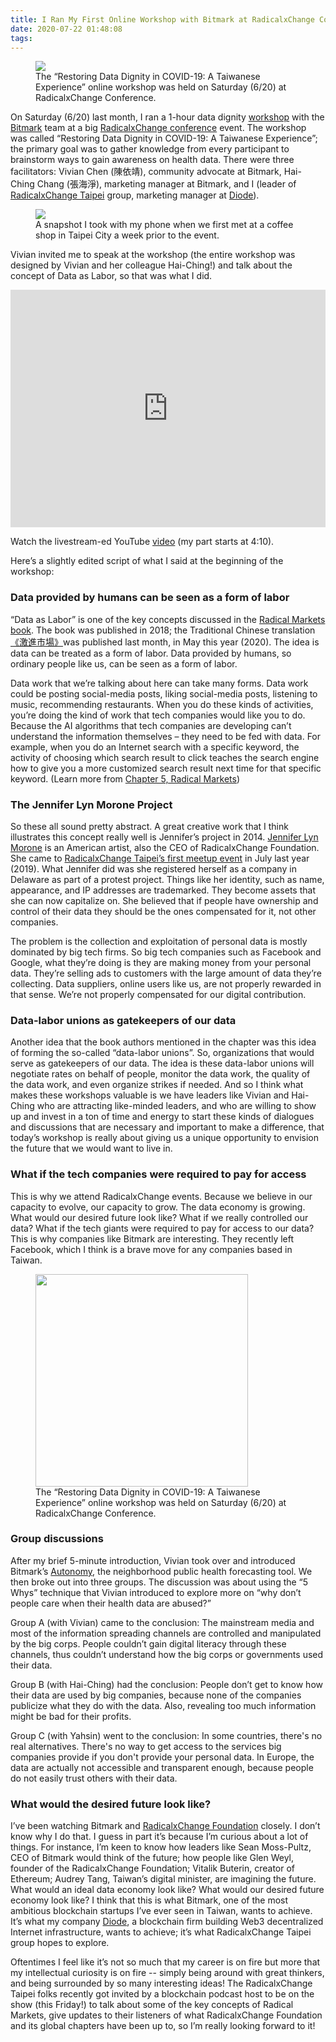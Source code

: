 ```yaml
---
title: I Ran My First Online Workshop with Bitmark at RadicalxChange Conference Last Month
date: 2020-07-22 01:48:08
tags:
---
```


<figure><img src="{% asset_path rxc_workshop_banner.jpg %}" /><figcaption>The “Restoring Data Dignity in COVID-19: A Taiwanese Experience” online workshop was held on Saturday (6/20) at RadicalxChange Conference.</figcaption></figure>

On Saturday (6/20) last month, I ran a 1-hour data dignity [workshop](https://www.radicalxchange.org/2020-conference/replay/#vcWBpngNSWrc) with the [Bitmark](https://bitmark.com/) team at a big [RadicalxChange conference](https://www.radicalxchange.org/2020-conference/) event. The workshop was called “Restoring Data Dignity in COVID-19: A Taiwanese Experience”; the primary goal was to gather knowledge from every participant to brainstorm ways to gain awareness on health data. There were three facilitators: Vivian Chen (陳依靖), community advocate at Bitmark, Hai-Ching Chang (張海淨), marketing manager at Bitmark, and I (leader of [RadicalxChange Taipei](https://www.meetup.com/RadicalxChange-Taipei/) group, marketing manager at [Diode](https://diode.io/)).

<figure><img src="{% asset_path rxc_workshop_bitmark.jpg %}" /><figcaption>A snapshot I took with my phone when we first met at a coffee shop in Taipei City a week prior to the event.</figcaption></figure>

Vivian invited me to speak at the workshop (the entire workshop was designed by Vivian and her colleague Hai-Ching!) and talk about the concept of Data as Labor, so that was what I did.

<iframe width="100%" height="380" src="https://www.youtube.com/embed/cWBpngNSWrc?start=250" frameborder="0" allow="accelerometer; autoplay; encrypted-media; gyroscope; picture-in-picture" allowfullscreen></iframe>

Watch the livestream-ed YouTube [video](https://youtu.be/cWBpngNSWrc) (my part starts at 4:10).



Here’s a slightly edited script of what I said at the beginning of the workshop:

### Data provided by humans can be seen as a form of labor

“Data as Labor” is one of the key concepts discussed in the [Radical Markets book](https://www.amazon.com/Radical-Markets-Uprooting-Capitalism-Democracy/dp/0691177503). The book was published in 2018; the Traditional Chinese translation[《激進市場》](https://www.books.com.tw/products/0010855533)was published last month, in May this year (2020). The idea is data can be treated as a form of labor. Data provided by humans, so ordinary people like us, can be seen as a form of labor.

Data work that we’re talking about here can take many forms. Data work could be posting social-media posts, liking social-media posts, listening to music, recommending restaurants. When you do these kinds of activities, you’re doing the kind of work that tech companies would like you to do. Because the AI algorithms that tech companies are developing can’t understand the information themselves – they need to be fed with data. For example, when you do an Internet search with a specific keyword, the activity of choosing which search result to click teaches the search engine how to give you a more customized search result next time for that specific keyword. (Learn more from [Chapter 5, Radical Markets](http://radicalmarkets.com/chapters/data-as-labor/))


### The Jennifer Lyn Morone Project

So these all sound pretty abstract. A great creative work that I think illustrates this concept really well is Jennifer’s project in 2014. [Jennifer Lyn Morone](http://jenniferlynmorone.com/) is an American artist, also the CEO of RadicalxChange Foundation. She came to [RadicalxChange Taipei’s first meetup event](https://yahsin.me/2020/02/02/RadicalxChange/) in July last year (2019). What Jennifer did was she registered herself as a company in Delaware as part of a protest project. Things like her identity, such as name, appearance, and IP addresses are trademarked. They become assets that she can now capitalize on. She believed that if people have ownership and control of their data they should be the ones compensated for it, not other companies.

The problem is the collection and exploitation of personal data is mostly dominated by big tech firms. So big tech companies such as Facebook and Google, what they’re doing is they are making money from your personal data. They’re selling ads to customers with the large amount of data they’re collecting. Data suppliers, online users like us, are not properly rewarded in that sense. We’re not properly compensated for our digital contribution.


### Data-labor unions as gatekeepers of our data

Another idea that the book authors mentioned in the chapter was this idea of forming the so-called “data-labor unions”. So, organizations that would serve as gatekeepers of our data. The idea is these data-labor unions will negotiate rates on behalf of people, monitor the data work, the quality of the data work, and even organize strikes if needed. And so I think what makes these workshops valuable is we have leaders like Vivian and Hai-Ching who are attracting like-minded leaders, and who are willing to show up and invest in a ton of time and energy to start these kinds of dialogues and discussions that are necessary and important to make a difference, that today’s workshop is really about giving us a unique opportunity to envision the future that we would want to live in.


### What if the tech companies were required to pay for access

This is why we attend RadicalxChange events. Because we believe in our capacity to evolve, our capacity to grow. The data economy is growing. What would our desired future look like? What if we really controlled our data? What if the tech giants were required to pay for access to our data? This is why companies like Bitmark are interesting. They recently left Facebook, which I think is a brave move for any companies based in Taiwan.

<figure><img src="{% asset_path rxc_workshop_screenshot.jpg %}" style="height:340px"/><figcaption>The “Restoring Data Dignity in COVID-19: A Taiwanese Experience” online workshop was held on Saturday (6/20) at RadicalxChange Conference.</figcaption></figure>

### Group discussions

After my brief 5-minute introduction, Vivian took over and introduced Bitmark’s [Autonomy](https://bitmark.com/products/autonomy/faq), the neighborhood public health forecasting tool. We then broke out into three groups. The discussion was about using the “5 Whys” technique that Vivian introduced to explore more on “why don’t people care when their health data are abused?”

Group A (with Vivian) came to the conclusion: The mainstream media and most of the information spreading channels are controlled and manipulated by the big corps. People couldn’t gain digital literacy through these channels, thus couldn’t understand how the big corps or governments used their data.

Group B (with Hai-Ching) had the conclusion: People don’t get to know how their data are used by big companies, because none of the companies publicize what they do with the data. Also, revealing too much information might be bad for their profits.

Group C (with Yahsin) went to the conclusion: In some countries, there's no real alternatives. There's no way to get access to the services big companies provide if you don't provide your personal data. In Europe, the data are actually not accessible and transparent enough, because people do not easily trust others with their data.

### What would the desired future look like?

I’ve been watching Bitmark and [RadicalxChange Foundation](https://www.radicalxchange.org/) closely. I don’t know why I do that. I guess in part it’s because I’m curious about a lot of things. For instance, I’m keen to know how leaders like Sean Moss-Pultz, CEO of Bitmark would think of the future; how people like Glen Weyl, founder of the RadicalxChange Foundation; Vitalik Buterin, creator of Ethereum; Audrey Tang, Taiwan’s digital minister, are imagining the future. What would an ideal data economy look like? What would our desired future economy look like? I think that this is what Bitmark, one of the most ambitious blockchain startups I’ve ever seen in Taiwan, wants to achieve. It’s what my company [Diode](https://diode.io/), a blockchain firm building Web3 decentralized Internet infrastructure, wants to achieve; it’s what RadicalxChange Taipei group hopes to explore.

Oftentimes I feel like it’s not so much that my career is on fire but more that my intellectual curiosity is on fire -- simply being around with great thinkers, and being surrounded by so many interesting ideas! The RadicalxChange Taipei folks recently got invited by a blockchain podcast host to be on the show (this Friday!) to talk about some of the key concepts of Radical Markets, give updates to their listeners of what RadicalxChange Foundation and its global chapters have been up to, so I’m really looking forward to it!